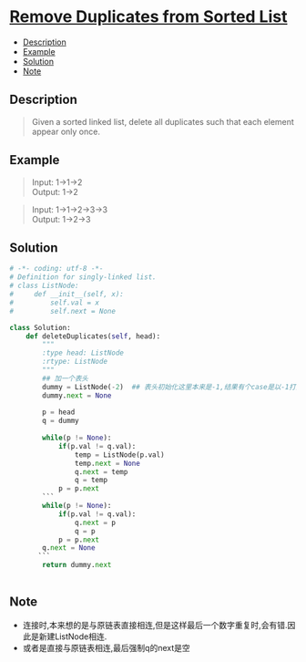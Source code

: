 # [Remove Duplicates from Sorted List](https://leetcode.com/problems/remove-duplicates-from-sorted-list/description/)

<!-- GFM-TOC -->
* <a href="#Description">Description</a>
* <a href="#Example">Example</a>
* <a href="#Solution">Solution</a>
* <a href="#Note">Note</a>
<!-- GFM-TOC -->


## <a name="Description">Description</a>
>Given a sorted linked list, delete all duplicates such that each element appear only once.</br>

## <a name="Example">Example</a>
>Input: 1->1->2</br>
Output: 1->2</br>

>Input: 1->1->2->3->3</br>
Output: 1->2->3</br>

## <a name="Solution">Solution</a>
```python
# -*- coding: utf-8 -*-
# Definition for singly-linked list.
# class ListNode:
#     def __init__(self, x):
#         self.val = x
#         self.next = None

class Solution:
    def deleteDuplicates(self, head):
        """
        :type head: ListNode
        :rtype: ListNode
        """
        ## 加一个表头
        dummy = ListNode(-2)  ## 表头初始化这里本来是-1,结果有个case是以-1打头的,因此改成-2了,感觉很魔性……
        dummy.next = None
        
        p = head
        q = dummy 
        
        while(p != None):
            if(p.val != q.val):
                temp = ListNode(p.val)
                temp.next = None
                q.next = temp
                q = temp
            p = p.next
        ```
        while(p != None):
            if(p.val != q.val):
                q.next = p
                q = p
            p = p.next
        q.next = None 
       ```
        return dummy.next
        

``` 
## <a name="Note">Note</a>
* 连接时,本来想的是与原链表直接相连,但是这样最后一个数字重复时,会有错.因此是新建ListNode相连.
* 或者是直接与原链表相连,最后强制q的next是空
  






